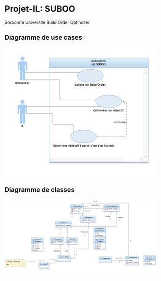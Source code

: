 # Projet-IL: SUBOO

Sorbonne Université Build Order Optimizer

## Diagramme de use cases

![UseCases](https://raw.githubusercontent.com/PabloPie/Projet-IL/master/Figures/use_case.png "Diagramme de Use Cases")

## Diagramme de classes

![Classes](https://raw.githubusercontent.com/PabloPie/Projet-IL/master/Figures/Diag_class.png "Diagramme de classes")
